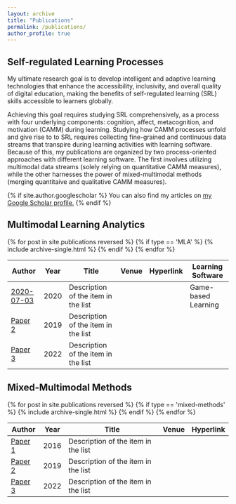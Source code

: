 ```yaml
---
layout: archive
title: "Publications"
permalink: /publications/
author_profile: true
---
```


## Self-regulated Learning Processes

My ultimate research goal is to develop intelligent and adaptive learning technologies that enhance the accessibility, inclusivity, and overall quality of digital education, making the benefits of self-regulated learning (SRL) skills accessible to learners globally.

Achieving this goal requires studying SRL comprehensively, as a process with four underlying components: cognition, affect, metacognition, and motivation (CAMM) during learning. Studying how CAMM processes unfold and give rise to to SRL requires collecting fine-grained and continuous data streams that transpire during learning activities with learning software. Because of this, my publications are organized by two process-oriented approaches with different learning software. The first involves utilizing multimodal data streams (solely relying on quantitative CAMM measures), while the other harnesses the power of mixed-multimodal methods (merging quantitaive and qualitative CAMM measures).

{% if site.author.googlescholar %}
  You can also find my articles on <u><a href="{{site.author.googlescholar}}">my Google Scholar profile</a>.</u>
{% endif %}

## Multimodal Learning Analytics
{% for post in site.publications reversed %}
  {% if type == 'MLA' %}
      {% include archive-single.html %}
  {% endif %}
{% endfor %}

| Author          | Year   |  Title                                      |  Venue      | Hyperlink  | Learning Software |
| ----------------| -------| ------------------------------------------- | ------------|------------|-------------------| 
| [2020-07-03](#)    | 2020   | Description of the item in the list         |             |            |Game-based Learning|
| [Paper 2](#)    | 2019   | Description of the item in the list         |             |            |                   |
| [Paper 3](#)    | 2022   | Description of the item in the list         |             |            |                   |


## Mixed-Multimodal Methods
{% for post in site.publications reversed %}
  {% if type == 'mixed-methods' %}
      {% include archive-single.html %}
  {% endif %}
{% endfor %}

| Author          | Year   |  Title                                                       |  Venue      |   Hyperlink  |
| ----------------| -------| ------------------------------------------------------------ | ------------|  ------------|  
| [Paper 1](#)    | 2016   | Description of the item in the list                          |             |              |
| [Paper 2](#)    | 2019   | Description of the item in the list                          |             |              |
| [Paper 3](#)    | 2022   | Description of the item in the list                          |             |              |
